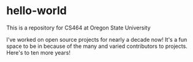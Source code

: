 # hello-world
This is a repository for CS464 at Oregon State University

I've worked on open source projects for nearly a decade now! It's a fun space to be in because of the many and varied contributors to projects. Here's to ten more years!
